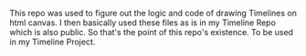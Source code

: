 This repo was used to figure out the logic and code of drawing Timelines on html canvas. I then basically used these files as is in my Timeline Repo which is also public. So that's the point of this repo's existence. To be used in my Timeline Project.

